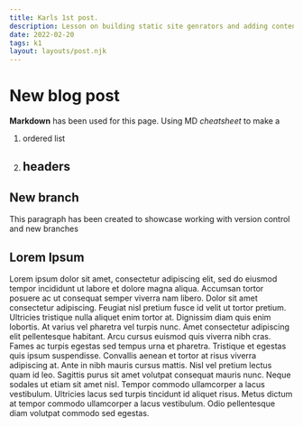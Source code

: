 ```yaml
---
title: Karls 1st post.
description: Lesson on building static site genrators and adding content.
date: 2022-02-20
tags: k1
layout: layouts/post.njk
---
```


# New blog post

**Markdown** has been used for this page. Using MD *cheatsheet* to make a 
1. ordered list 
2. ## headers

## New branch

This paragraph has been created to showcase working with version control and new branches

## Lorem Ipsum

Lorem ipsum dolor sit amet, consectetur adipiscing elit, sed do eiusmod tempor incididunt ut labore et dolore magna aliqua. Accumsan tortor posuere ac ut consequat semper viverra nam libero. Dolor sit amet consectetur adipiscing. Feugiat nisl pretium fusce id velit ut tortor pretium. Ultricies tristique nulla aliquet enim tortor at. Dignissim diam quis enim lobortis. At varius vel pharetra vel turpis nunc. Amet consectetur adipiscing elit pellentesque habitant. Arcu cursus euismod quis viverra nibh cras. Fames ac turpis egestas sed tempus urna et pharetra. Tristique et egestas quis ipsum suspendisse. Convallis aenean et tortor at risus viverra adipiscing at. Ante in nibh mauris cursus mattis. Nisl vel pretium lectus quam id leo. Sagittis purus sit amet volutpat consequat mauris nunc. Neque sodales ut etiam sit amet nisl. Tempor commodo ullamcorper a lacus vestibulum. Ultricies lacus sed turpis tincidunt id aliquet risus. Metus dictum at tempor commodo ullamcorper a lacus vestibulum. Odio pellentesque diam volutpat commodo sed egestas.